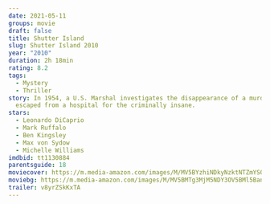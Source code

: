 ```yaml
---
date: 2021-05-11
groups: movie
draft: false
title: Shutter Island
slug: Shutter Island 2010
year: "2010"
duration: 2h 18min
rating: 8.2
tags:
  - Mystery
  - Thriller
story: In 1954, a U.S. Marshal investigates the disappearance of a murderer who
  escaped from a hospital for the criminally insane.
stars:
  - Leonardo DiCaprio
  - Mark Ruffalo
  - Ben Kingsley
  - Max von Sydow
  - Michelle Williams
imdbid: tt1130884
parentsguide: 18
moviecover: https://m.media-amazon.com/images/M/MV5BYzhiNDkyNzktNTZmYS00ZTBkLTk2MDAtM2U0YjU1MzgxZjgzXkEyXkFqcGdeQXVyMTMxODk2OTU@._V1_FMjpg_UY864_.jpg
moviebg: https://m.media-amazon.com/images/M/MV5BMTg3MjM5NDY3OV5BMl5BanBnXkFtZTcwNzQxNTUxMw@@._V1_FMjpg_UX1280_.jpg
trailer: v8yrZSkKxTA
---
```

